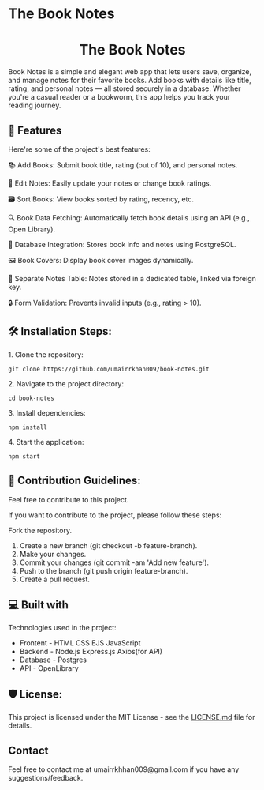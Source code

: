 
# The Book Notes

<h1 align="center" id="title">The Book Notes</h1>

<p id="description">Book Notes is a simple and elegant web app that lets users save, organize, and manage notes for their favorite books. Add books with details like title, rating, and personal notes — all stored securely in a database. Whether you're a casual reader or a bookworm, this app helps you track your reading journey.</p>

  
<h2>🧐 Features</h2>

Here're some of the project's best features:

📚 Add Books: Submit book title, rating (out of 10), and personal notes.

📝 Edit Notes: Easily update your notes or change book ratings.

🗃️ Sort Books: View books sorted by rating, recency, etc.

🔍 Book Data Fetching: Automatically fetch book details using an API (e.g., Open Library).

💾 Database Integration: Stores book info and notes using PostgreSQL.

🖼️ Book Covers: Display book cover images dynamically.

🧾 Separate Notes Table: Notes stored in a dedicated table, linked via foreign key.

🔒 Form Validation: Prevents invalid inputs (e.g., rating > 10).

<h2>🛠️ Installation Steps:</h2>

<p>1. Clone the repository:</p>

```
git clone https://github.com/umairrkhan009/book-notes.git
```

<p>2. Navigate to the project directory:</p>

```
cd book-notes
```

<p>3. Install dependencies:</p>

```
npm install
```

<p>4. Start the application:</p>

```
npm start
```

<h2>🍰 Contribution Guidelines:</h2>
Feel free to contribute to this project.

If you want to contribute to the project, please follow these steps:

Fork the repository.

1. Create a new branch (git checkout -b feature-branch).
2. Make your changes.
3. Commit your changes (git commit -am 'Add new feature').
4. Push to the branch (git push origin feature-branch).
5. Create a pull request.
  
  
<h2>💻 Built with</h2>

Technologies used in the project:

*   Frontent - HTML CSS EJS JavaScript
*   Backend - Node.js Express.js Axios(for API) 
*   Database - Postgres
*   API - OpenLibrary

<h2>🛡️ License:</h2>

This project is licensed under the MIT License - see the [LICENSE.md](LICENSE.md) file for details.

<h2>Contact</h2>
Feel free to contact me at umairrkhhan009@gmail.com if you have any suggestions/feedback.
